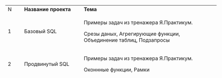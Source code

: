 <table style="height: 215px; width: 670px;">
<tbody>
<tr>
<td style="width: 37.6719px;">N</td>
<td style="width: 177.328px;"><strong>Название проекта</strong></td>
<td style="width: 433px;"><strong>Тема</strong></td>
</tr>
<tr>
<td style="width: 37.6719px;">1</td>
<td style="width: 177.328px;">Базовый SQL&nbsp;</td>
<td style="width: 433px;">
<p>Примеры задач из тренажера Я.Практикум.&nbsp;</p>
<p>Срезы даных, Агрегирующие функции, Объединение таблиц, Подзапросы</p>
</td>
</tr>
<tr>
<td style="width: 37.6719px;">2</td>
<td style="width: 177.328px;">Продвинутый SQL&nbsp;</td>
<td style="width: 433px;">
<p>Примеры задач из тренажера Я.Практикум.&nbsp;</p>
<p>Оконнные функции, Рамки</p>
</td>
</tr>
<tr>

</tr>
</tbody>
</table>
